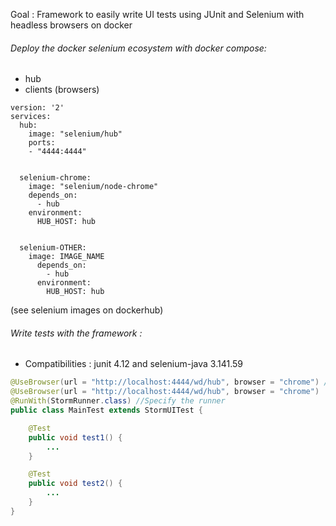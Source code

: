 Goal : Framework to easily write UI tests using JUnit and Selenium with headless browsers on docker

###### Deploy the docker selenium ecosystem with docker compose:
- hub
- clients (browsers)
```
version: '2'
services:
  hub:
    image: "selenium/hub"
    ports:
    - "4444:4444"
    
    
  selenium-chrome:
    image: "selenium/node-chrome"
    depends_on:
      - hub
    environment:
      HUB_HOST: hub
      
      
  selenium-OTHER:
    image: IMAGE_NAME
      depends_on:
        - hub
      environment:
        HUB_HOST: hub
```

(see selenium images on dockerhub)

###### Write tests with the framework :
- Compatibilities : junit 4.12 and selenium-java 3.141.59

```java
@UseBrowser(url = "http://localhost:4444/wd/hub", browser = "chrome") //url of the hub
@UseBrowser(url = "http://localhost:4444/wd/hub", browser = "chrome")
@RunWith(StormRunner.class) //Specify the runner
public class MainTest extends StormUITest {

    @Test
    public void test1() {
        ...
    }

    @Test
    public void test2() {
        ...
    }
}
```